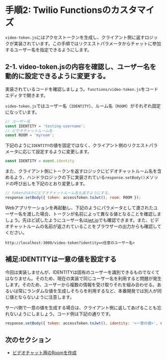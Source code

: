 # 手順2: Twilio Functionsのカスタマイズ

`video-token.js`にはアクセストークンを生成し、クライアント側に返すロジックが実装されています。この手順ではリクエストパラメータからチャットに参加するユーザー名を指定できるようにします。

## 2-1. video-token.jsの内容を確認し、ユーザー名を動的に設定できるように変更する。

実装されているコードを確認しましょう。`functions/video-token.js`をコードエディタで開きます。

`video-token.js`ではユーザー名（`IDENTITY`）、ルーム名（`ROOM`）がそれぞれ固定になっています。
```js
// ユーザー名
const IDENTITY = 'testing-username';
// ビデオチャットルーム名
const ROOM = 'myroom';
```

下記のように`IDENTITY`の値を固定ではなく、クライアント側のリクエストパラメータに応じて設定するように変更します。

```js
const IDENTITY = event.identity
```

また、クライアント側にトークンを返すロジックにビデオチャットルーム名を含めるよう、ハンドラロジックの下に実装されている`response.setBody()`メソッドの呼び出しを下記のとおり変更します。

```js
// tokenのほかにビデオチャットルーム名も返すようにする。
response.setBody({ token: accessToken.toJwt(), room: ROOM });
```

Webアプリケーションを再起動し、下記のようにパラメータとして渡されたユーザー名を渡した場合、トークンが名前によって異なる値となることを確認しましょう。先ほど試したようにユーザー名は[jwt.io](https://jwt.io)でも確認できます。また、ビデオチャットルームの名前が返されていることをブラウザーの出力からも確認してください。

```
http://localhost:3000/video-token?identity=<任意のユーザー名>
```

## 補足:IDENTITYは一意の値を設定する

今回は実装しませんが、IDENTITYは固有のユーザーを識別できるものでなくてはなりません。そのため、現在の実装で同じユーザー名を利用すると問題が発生します。そのため、ユーザーから複数の情報を受け取りそれを組み合わせる。あるいは常にランダムな値を生成しそちらを利用するなど、本番開発では別人が同じ値とならないように注意します。

サーバ側で一意の値を生成する場合は、クライアント側に返してあげることも忘れないようにしましょう。コード例は下記の通りです。
```js
response.setBody({ token: accessToken.toJwt(), identity: '<一意の値>', room: ROOM });
```

## 次のセクション

- [ビデオチャット用のRoomを作成](../03-Create-Video-Chat-Room/00-Overview.md)

